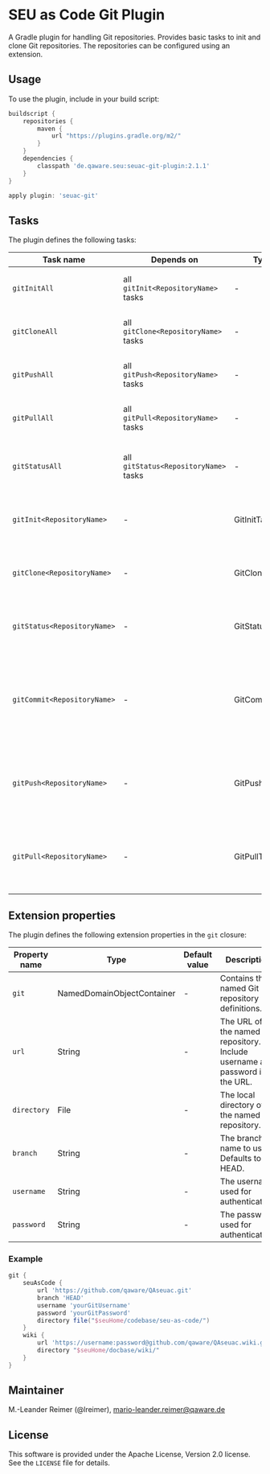 # SEU as Code Git Plugin

A Gradle plugin for handling Git repositories. Provides basic tasks to init and clone Git repositories.
The repositories can be configured using an extension.

## Usage

To use the plugin, include in your build script:

```groovy
buildscript {
    repositories {
        maven {
            url "https://plugins.gradle.org/m2/"
        }
    }
    dependencies {
        classpath 'de.qaware.seu:seuac-git-plugin:2.1.1'
    }
}

apply plugin: 'seuac-git'
```

## Tasks

The plugin defines the following tasks:

Task name | Depends on | Type | Description
--- | --- | --- | ---
`gitInitAll`| all `gitInit<RepositoryName>` tasks | - | Performs a Git init for all defined repositories.
`gitCloneAll` | all `gitClone<RepositoryName>` tasks | - | Performs a Git clone for all defined repositories.
`gitPushAll` | all `gitPush<RepositoryName>` tasks | - | Performs a Git push for all defined repositories.
`gitPullAll` | all `gitPull<RepositoryName>` tasks | - | Performs a Git pull for all defined repositories.
`gitStatusAll` | all `gitStatus<RepositoryName>` tasks | - | Performs a Git status for all defined repositories.
`gitInit<RepositoryName>` | - | GitInitTask | Performs a Git init for the named Git repository.
`gitClone<RepositoryName>` | - | GitCloneTask | Performs a Git clone for the named Git repository.
`gitStatus<RepositoryName>` | - | GitStatusTask | Performs a Git status for the named Git repository.
`gitCommit<RepositoryName>` | - | GitCommitTask | Performs a Git commit for the named Git repository. Override message project property.
`gitPush<RepositoryName>` | - | GitPushTask | Performs a Git push for the named Git repository to remote origin.
`gitPull<RepositoryName>` | - | GitPullTask | Performs a Git pull for the named Git repository from remote origin.


## Extension properties

The plugin defines the following extension properties in the `git` closure:

Property name | Type | Default value | Description
--- | --- | --- | ---
`git` | NamedDomainObjectContainer<GitRepository> | - | Contains the named Git repository definitions.
`url` | String | - | The URL of the named Git repository. Include username and password in the URL.
`directory` | File | - | The local directory of the named Git repository.
`branch` | String | - | The branch name to use. Defaults to HEAD.
`username` | String | - | The username used for authentication.
`password` | String | - | The password used for authentication.

### Example

```groovy
git {
    seuAsCode {
        url 'https://github.com/qaware/QAseuac.git'
        branch 'HEAD'
        username 'yourGitUsername'
        password 'yourGitPassword'
        directory file("$seuHome/codebase/seu-as-code/")
    }    
    wiki {
        url 'https://username:password@github.com/qaware/QAseuac.wiki.git'
        directory "$seuHome/docbase/wiki/"
    }
}
```

## Maintainer

M.-Leander Reimer (@lreimer), <mario-leander.reimer@qaware.de>

## License

This software is provided under the Apache License, Version 2.0 license. See the `LICENSE` file for details.

